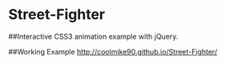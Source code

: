 # Street-Fighter
##Interactive CSS3 animation example with jQuery.

##Working Example
http://coolmike90.github.io/Street-Fighter/
